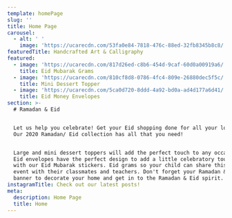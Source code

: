 ```yaml
---
template: homePage
slug: ''
title: Home Page
carousel:
  - alt: ' '
    image: 'https://ucarecdn.com/53fa0e84-7818-476c-88ed-32fb8345b8c8/'
featuredTitle: Handcrafted Art & Calligraphy
featured:
  - image: 'https://ucarecdn.com/817d26ed-c8b6-454d-9caf-60d0a00919a6/'
    title: Eid Mubarak Grams
  - image: 'https://ucarecdn.com/810cf8d8-0786-4fc4-809e-26880dec5f5c/'
    title: Mini Dessert Topper
  - image: 'https://ucarecdn.com/5ca0d720-8ddd-4a92-bd0a-ad4d177a6d41/'
    title: Eid Money Envelopes
section: >-
  # Ramadan & Eid


  Let us help you celebrate! Get your Eid shopping done for all your loved ones.
  Our 2020 Ramadan/ Eid collection has all that you need!


  Large and mini dessert toppers will add the perfect touch to any occasion. Our
  Eid envelopes have the perfect design to add a little celebratory touch paired
  with our Eid Mubarak stickers. Eid grams so your child can share this special
  event with their classmates and teachers. Don't forget your Ramadan & Eid
  banner to decorate your home and get in to the Ramadan & Eid spirit.
instagramTitle: Check out our latest posts!
meta:
  description: Home Page
  title: Home
---
```


